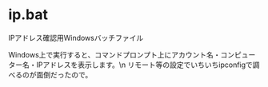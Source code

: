 # ip.bat
IPアドレス確認用Windowsバッチファイル

Windows上で実行すると、コマンドプロンプト上にアカウント名・コンピューター名・IPアドレスを表示します。\n
リモート等の設定でいちいちipconfigで調べるのが面倒だったので。
